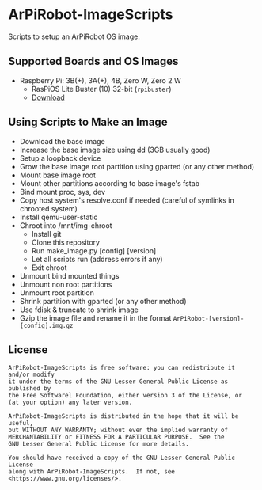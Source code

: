 # ArPiRobot-ImageScripts

Scripts to setup an ArPiRobot OS image.

## Supported Boards and OS Images

- Raspberry Pi: 3B(+), 3A(+), 4B, Zero W, Zero 2 W
    - RasPiOS Lite Buster (10) 32-bit (`rpibuster`)
    - [Download](https://downloads.raspberrypi.org/raspios_oldstable_lite_armhf/images/)

<!--
- Raspberry Pi: 3B(+), 3A(+), 4B, Zero 2 W
    - Ubuntu Server Jammy (22.04) 64-bit (`scripts_rpijammy`)
    - [Download](https://cdimage.ubuntu.com/ubuntu-server/jammy/daily-preinstalled/current/)
-->


## Using Scripts to Make an Image

- Download the base image
- Increase the base image size using dd (3GB usually good)
- Setup a loopback device
- Grow the base image root partition using gparted (or any other method)
- Mount base image root
- Mount other partitions according to base image's fstab
- Bind mount proc, sys, dev
- Copy host system's resolve.conf if needed (careful of symlinks in chrooted system)
- Install qemu-user-static
- Chroot into /mnt/img-chroot
    - Install git
    - Clone this repository
    - Run make_image.py [config] [version]
    - Let all scripts run (address errors if any)
    - Exit chroot
- Unmount bind mounted things
- Unmount non root partitions
- Unmount root partition
- Shrink partition with gparted (or any other method)
- Use fdisk & truncate to shrink image
- Gzip the image file and rename it in the format `ArPiRobot-[version]-[config].img.gz`


## License

```
ArPiRobot-ImageScripts is free software: you can redistribute it and/or modify
it under the terms of the GNU Lesser General Public License as published by
the Free Softwarel Foundation, either version 3 of the License, or
(at your option) any later version.

ArPiRobot-ImageScripts is distributed in the hope that it will be useful,
but WITHOUT ANY WARRANTY; without even the implied warranty of
MERCHANTABILITY or FITNESS FOR A PARTICULAR PURPOSE.  See the
GNU Lesser General Public License for more details.

You should have received a copy of the GNU Lesser General Public License
along with ArPiRobot-ImageScripts.  If not, see <https://www.gnu.org/licenses/>.
```
